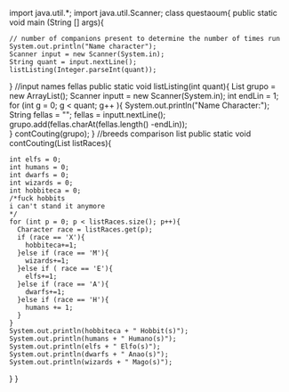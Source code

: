 import java.util.*;
import java.util.Scanner;
class questaoum{
  public static void main (String [] args){
    
    // number of companions present to determine the number of times run
    System.out.println("Name character");
    Scanner input = new Scanner(System.in);
    String quant = input.nextLine();
    listListing(Integer.parseInt(quant)); 
  }
  //input names fellas
  public static void listListing(int quant){
    List <Character> grupo = new ArrayList<Character>();
    Scanner inputt = new Scanner(System.in);
    int endLin = 1;
    for (int g = 0; g < quant; g++ ){
      System.out.println("Name Character:");
      String fellas = "";
      fellas = inputt.nextLine();
      grupo.add(fellas.charAt(fellas.length() -endLin));    
    }
    contCouting(grupo);
  }
  //breeds comparison list
  public static void contCouting(List <Character> listRaces){
   
    int elfs = 0;
    int humans = 0;
    int dwarfs = 0;
    int wizards = 0;
    int hobbiteca = 0; 
    /*fuck hobbits
    i can't stand it anymore
    */
    for (int p = 0; p < listRaces.size(); p++){
      Character race = listRaces.get(p);
      if (race == 'X'){
        hobbiteca+=1;
      }else if (race == 'M'){
        wizards+=1;
      }else if ( race == 'E'){
        elfs+=1;
      }else if (race == 'A'){
        dwarfs+=1;
      }else if (race == 'H'){
        humans += 1;
      }     
    }
    System.out.println(hobbiteca + " Hobbit(s)");
    System.out.println(humans + " Humano(s)");
    System.out.println(elfs + " Elfo(s)");
    System.out.println(dwarfs + " Anao(s)");
    System.out.println(wizards + " Mago(s)");    
  } 
}

